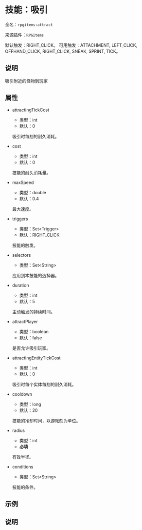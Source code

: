 # 技能：吸引

<!-- 本文件是通过游戏内 `/rpgitem gen-wiki` 命令生成的。 -->
<!-- 请只在对应的 "beginCustomXXXX" 与 "endCustomXXXX" 间编辑。  -->
<!-- 如果您想修改技能或其属性的描述， -->
<!-- 请修改 "resources/lang/zh_CN.yml" 中对应的项。 -->

全名：`rpgitems:attract`

来源插件：`RPGItems`

默认触发：RIGHT_CLICK。
可用触发：ATTACHMENT, LEFT_CLICK, OFFHAND_CLICK, RIGHT_CLICK, SNEAK, SPRINT, TICK。

<!-- beginCustomHeader -->
<!-- endCustomHeader -->

## 说明

吸引附近的怪物到玩家
<!-- beginCustomDescription -->
<!-- endCustomDescription -->

## 属性

* attractingTickCost

  * 类型：int
  * 默认：0

  吸引时每刻的耐久消耗。

* cost

  * 类型：int
  * 默认：0

  技能的耐久消耗量。

* maxSpeed

  * 类型：double
  * 默认：0.4

  最大速度。

* triggers

  * 类型：Set&lt;Trigger&gt;
  * 默认：RIGHT_CLICK

  技能的触发。

* selectors

  * 类型：Set&lt;String&gt;

  应用到本技能的选择器。

* duration

  * 类型：int
  * 默认：5

  主动触发的持续时间。

* attractPlayer

  * 类型：boolean
  * 默认：false

  是否允许吸引玩家。

* attractingEntityTickCost

  * 类型：int
  * 默认：0

  吸引时每个实体每刻的耐久消耗。

* cooldown

  * 类型：long
  * 默认：20

  技能的冷却时间，以游戏刻为单位。

* radius

  * 类型：int
  * **必填**

  有效半径。

* conditions

  * 类型：Set&lt;String&gt;

  技能的条件。

<!-- beginCustomProperties -->
<!-- endCustomProperties -->

## 示例

<!-- beginCustomExample -->
<!-- endCustomExample -->

## 说明

<!-- beginCustomNote -->
<!-- endCustomNote -->